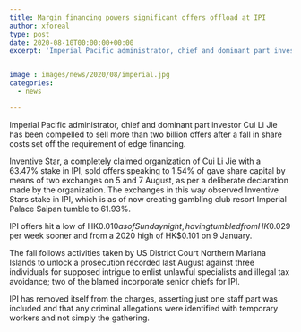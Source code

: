 ```yaml
---
title: Margin financing powers significant offers offload at IPI
author: xforeal 
type: post
date: 2020-08-10T00:00:00+00:00
excerpt: 'Imperial Pacific administrator, chief and dominant part investor Cui Li Jie has been compelled to sell more than two billion offers after a fall in share costs set off the requirement of edge financing '


image : images/news/2020/08/imperial.jpg
categories:
  - news

---
```

Imperial Pacific administrator, chief and dominant part investor Cui Li Jie has been compelled to sell more than two billion offers after a fall in share costs set off the requirement of edge financing. 

Inventive Star, a completely claimed organization of Cui Li Jie with a 63.47&percnt; stake in IPI, sold offers speaking to 1.54&percnt; of gave share capital by means of two exchanges on 5 and 7 August, as per a deliberate declaration made by the organization. The exchanges in this way observed Inventive Stars stake in IPI, which is as of now creating gambling club resort Imperial Palace Saipan tumble to 61.93&percnt;. 

IPI offers hit a low of HK$0.010 as of Sunday night, having tumbled from HK$0.029 per week sooner and from a 2020 high of HK$0.101 on 9 January. 

The fall follows activities taken by US District Court Northern Mariana Islands to unlock a prosecution recorded last August against three individuals for supposed intrigue to enlist unlawful specialists and illegal tax avoidance; two of the blamed incorporate senior chiefs for IPI. 

IPI has removed itself from the charges, asserting just one staff part was included and that any criminal allegations were identified with temporary workers and not simply the gathering.